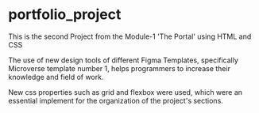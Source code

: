 # portfolio_project
This is the second Project from the Module-1 'The Portal' using HTML and CSS

The use of new design tools of different Figma Templates, specifically Microverse template number 1, helps programmers to increase their knowledge and field of work.

New css properties such as grid and flexbox were used, which were an essential implement for the organization of the project's sections.

